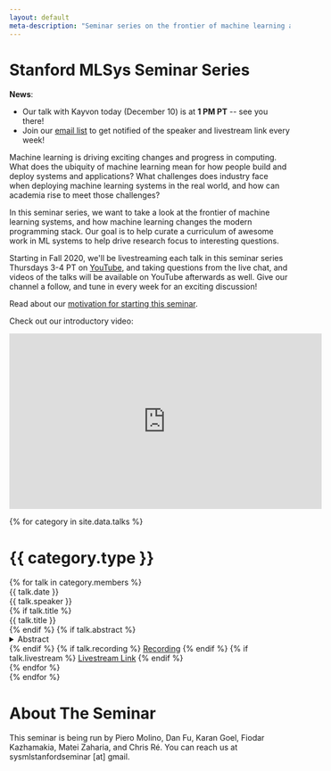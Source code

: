 ```yaml
---
layout: default
meta-description: "Seminar series on the frontier of machine learning and systems. Livestreamed every Thursday, 3-4 pm PT."
---
```


# Stanford MLSys Seminar Series

**News**:
* Our talk with Kayvon today (December 10) is at **1 PM PT** -- see you there!
* Join our [email list](https://groups.google.com/forum/#!forum/stanford-mlsys-seminars/join) to get notified of the speaker and livestream link every week! 

Machine learning is driving exciting changes and progress in computing.
What does the ubiquity of machine learning mean for how people build and deploy
systems and applications?
What challenges does industry face when deploying machine learning systems in
the real world, and how can academia rise to meet those challenges?

In this seminar series, we want to take a look at the frontier of machine
learning systems, and how machine learning changes the modern programming
stack.
Our goal is to help curate a curriculum of awesome work in ML systems to help
drive research focus to interesting questions.

Starting in Fall 2020, we'll be livestreaming each talk in this seminar series
Thursdays 3-4 PT on [YouTube](https://www.youtube.com/channel/UCzz6ructab1U44QPI3HpZEQ),
and taking questions from the live chat, and videos of the talks will be
available on YouTube afterwards as well.
Give our channel a follow, and tune in every week for an exciting discussion!

Read about our [motivation for starting this seminar](https://hazyresearch.stanford.edu/mlsys-seminar).

Check out our introductory video:
<iframe width="560" height="315" src="https://www.youtube.com/embed/OEiNnfdxBRE" frameborder="0" allow="accelerometer; autoplay; clipboard-write; encrypted-media; gyroscope; picture-in-picture" allowfullscreen></iframe>

<!-- Read our blog post on our [why we're running this seminar]({{ site.baseurl }}/about). -->

{% for category in site.data.talks %}
# {{ category.type }}
<div class="talk-list">
  {% for talk in category.members %}
  <div class="talk list-group-item">
  <div class="talk-date">{{ talk.date }}</div>
  <div class="talk-presenter">{{ talk.speaker }}</div>
  {% if talk.title %}
  <div><span>{{ talk.title }}</span></div>
  {% endif %}
  {% if talk.abstract %}
    <details>
    <summary>Abstract</summary>
    {{ talk.abstract }}
    </details>
  {% endif %}
  {% if talk.recording %}
    <a href="{{ talk.recording }}">Recording</a>
  {% endif %}
  {% if talk.livestream %}
    <a href="{{ talk.livestream }}">Livestream Link</a>
  {% endif %}
  </div>
  {% endfor %}
</div>
{% endfor %}

# About The Seminar

This seminar is being run by Piero Molino, Dan Fu, Karan Goel, Fiodar Kazhamakia,
Matei Zaharia, and Chris Ré.
You can reach us at sysmlstanfordseminar [at] gmail.

<!--
<div class="posts">
  {% for post in site.posts %}
    <article class="post">

      <h1><a href="{{ site.baseurl }}{{ post.url }}">{{ post.title }}</a></h1>

      <div class="entry">
        {{ post.content }}
      </div>
    </article>
  {% endfor %}
</div>
-->
